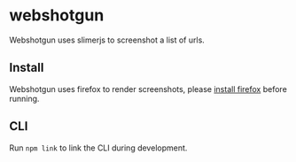 # webshotgun

Webshotgun uses slimerjs to screenshot a list of urls.

## Install

Webshotgun uses firefox to render screenshots, please [install firefox](https://www.mozilla.org/firefox/) before running.

## CLI

Run `npm link` to link the CLI during development.
